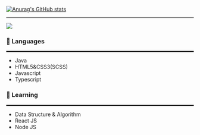 [![Anurag's GitHub stats](https://github-readme-stats.vercel.app/api?username=choiish98&show_icons=true&theme=radical)](https://github.com/choiish98/github-readme-stats)

<hr>

<a href="https://solved.ac/one9119">
  <img src="http://mazassumnida.wtf/api/v2/generate_badge?boj=one9119"/>
</a>


<h3>🔭 Languages </h3>
<hr style="border: solid 1px;">
<ul>
  <li>Java</li>
  <li>HTML5&CSS3(SCSS)</li>
  <li>Javascript</li>
  <li>Typescript</li>
</ul>

<h3>🌱 Learning </h3>
<hr style="border: solid 1px;">
<ul>
  <li>Data Structure & Algorithm</li>
  <li>React JS</li>
  <li>Node JS</li>
</ul>
